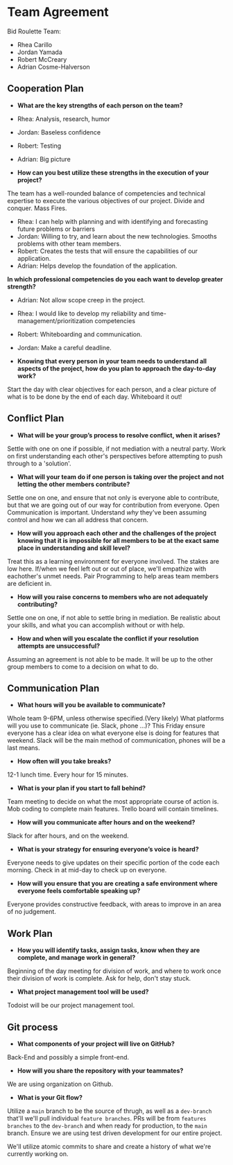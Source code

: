 # Team Agreement

Bid Roulette Team:
- Rhea Carillo
- Jordan Yamada
- Robert McCreary
- Adrian Cosme-Halverson


## Cooperation Plan

- **What are the key strengths of each person on the team?**

- Rhea: Analysis, research, humor
- Jordan: Baseless confidence
- Robert: Testing
- Adrian: Big picture

- **How can you best utilize these strengths in the execution of your project?**

The team has a well-rounded balance of competencies and technical expertise to execute the various objectives of our project. Divide and conquer. Mass Fires.

- Rhea: I can help with planning and with identifying and forecasting future problems or barriers
- Jordan: Willing to try, and learn about the new technologies. Smooths problems with other team members.
- Robert: Creates the tests that will ensure the capabilities of our application.
- Adrian: Helps develop the foundation of the application.

**In which professional competencies do you each want to develop greater strength?**
- Adrian: Not allow scope creep in the project.
- Rhea: I would like to develop my reliability and time-management/prioritization competencies
- Robert: Whiteboarding and communication.
- Jordan: Make a careful deadline.

- **Knowing that every person in your team needs to understand all aspects of the project, how do you plan to approach the day-to-day work?**

Start the day with clear objectives for each person, and a clear picture of what is to be done by the end of each day. Whiteboard it out!

## Conflict Plan

- **What will be your group’s process to resolve conflict, when it arises?**

Settle with one on one if possible, if not mediation with a neutral party. Work on first understanding each other's perspectives before attempting to push through to a 'solution'.
 
- **What will your team do if one person is taking over the project and not letting the other members contribute?**
 
Settle one on one, and ensure that not only is everyone able to contribute, but that we are going out of our way for contribution from everyone. Open Communication is important. Understand *why* they've been assuming control and how we can all address that concern.

- **How will you approach each other and the challenges of the project knowing that it is impossible for all members to be at the exact same place in understanding and skill level?**

Treat this as a learning environment for everyone involved. The stakes are low here. If/when we feel left out or out of place, we'll empathize with eachother's unmet needs. Pair Programming to help areas team members are deficient in. 

- **How will you raise concerns to members who are not adequately contributing?**

Settle one on one, if not able to settle bring in mediation. Be realistic about your skills, and what you can accomplish without or with help.

- **How and when will you escalate the conflict if your resolution attempts are unsuccessful?**

Assuming an agreement is not able to be made. It will be up to the other group members to come to a decision on what to do.
 
## Communication Plan

- **What hours will you be available to communicate?**

Whole team 9-6PM, unless otherwise specified.(Very likely) What platforms will you use to communicate (ie. Slack, phone …)? This Friday ensure everyone has a clear idea on what everyone else is doing for features that weekend.
Slack will be the main method of communication, phones will be a last means.

- **How often will you take breaks?**

12-1 lunch time. Every hour for 15 minutes. 

- **What is your plan if you start to fall behind?**

Team meeting to decide on what the most appropriate course of action is. Mob coding to complete main features. Trello board will contain timelines.

- **How will you communicate after hours and on the weekend?**

Slack for after hours, and on the weekend.

- **What is your strategy for ensuring everyone’s voice is heard?**

Everyone needs to give updates on their specific portion of the code each morning. Check in at mid-day to check up on everyone.

- **How will you ensure that you are creating a safe environment where everyone feels comfortable speaking up?**

Everyone provides constructive feedback, with areas to improve in an area of no judgement.

## Work Plan

- **How you will identify tasks, assign tasks, know when they are complete, and manage work in general?**

Beginning of the day meeting for division of work, and where to work once their division of work is complete. Ask for help, don't stay stuck. 

- **What project management tool will be used?**

Todoist will be our project management tool.

## Git process

- **What components of your project will live on GitHub?**

Back-End and possibly a simple front-end. 

- **How will you share the repository with your teammates?**

We are using organization on Github.

- **What is your Git flow?**

Utilize a `main` branch to be the source of thrugh, as well as a `dev-branch` that'll we'll pull individual `feature branches`. PRs will be from `features branches` to the `dev-branch` and when ready for production, to the `main` branch. Ensure we are using test driven development for our entire project.

We'll utilize atomic commits to share and create a history of what we're currently working on.
